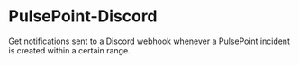 # PulsePoint-Discord
 Get notifications sent to a Discord webhook whenever a PulsePoint incident is created within a certain range.
